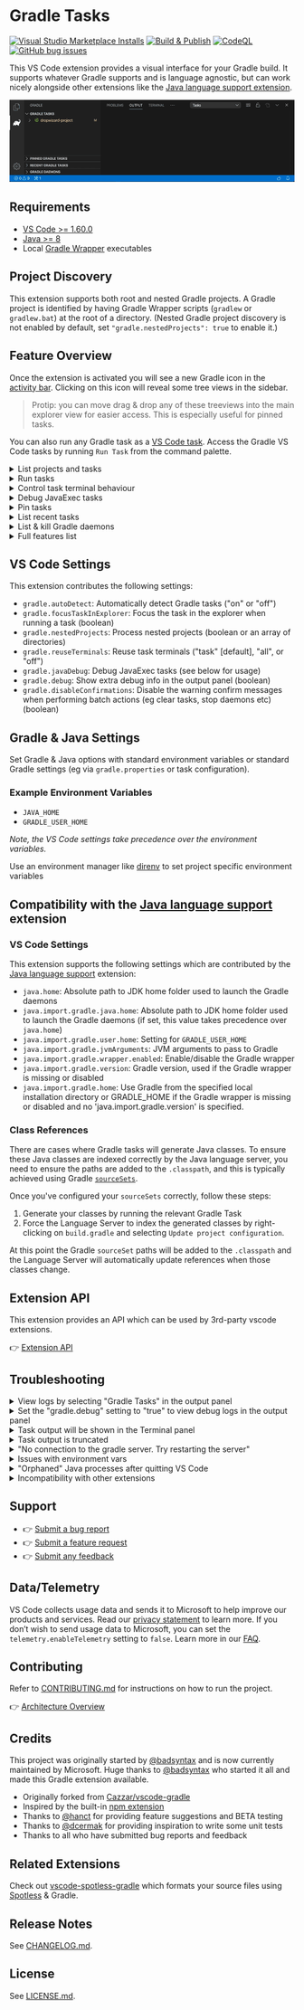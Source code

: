 # Gradle Tasks

[![Visual Studio Marketplace Installs](https://img.shields.io/visual-studio-marketplace/i/richardwillis.vscode-gradle)](https://marketplace.visualstudio.com/items?itemName=richardwillis.vscode-gradle)
[![Build & Publish](https://github.com/microsoft/vscode-gradle/workflows/Build%20&%20Publish/badge.svg)](https://github.com/microsoft/vscode-gradle/actions/workflows/main.yml?query=workflow%3A%22%5C%22Build%22)
[![CodeQL](https://github.com/microsoft/vscode-gradle/workflows/CodeQL/badge.svg)](https://github.com/microsoft/vscode-gradle/actions?query=workflow%3ACodeQL)
[![GitHub bug issues](https://img.shields.io/github/issues/microsoft/vscode-gradle/bug?label=bug%20reports)](https://github.com/microsoft/vscode-gradle/issues?q=is%3Aissue+is%3Aopen+label%3Abug)

This VS Code extension provides a visual interface for your Gradle build. It supports whatever Gradle supports and is language agnostic, but can work nicely alongside other extensions like the [Java language support extension](https://github.com/redhat-developer/vscode-java).

![Gradle Tasks Screencast](images/screencast.gif)

## Requirements

- [VS Code >= 1.60.0](https://code.visualstudio.com/download)
- [Java >= 8](https://adoptopenjdk.net/)
- Local [Gradle Wrapper](https://docs.gradle.org/current/userguide/gradle_wrapper.html) executables

## Project Discovery

This extension supports both root and nested Gradle projects. A Gradle project is identified by having Gradle Wrapper scripts (`gradlew` or `gradlew.bat`) at the root of a directory. (Nested Gradle project discovery is not enabled by default, set `"gradle.nestedProjects": true` to enable it.)

## Feature Overview

Once the extension is activated you will see a new Gradle icon in the [activity bar](https://code.visualstudio.com/docs/getstarted/userinterface). Clicking on this icon will reveal some tree views in the sidebar.

> Protip: you can move drag & drop any of these treeviews into the main explorer view for easier access. This is especially useful for pinned tasks.

You can also run any Gradle task as a [VS Code task](https://code.visualstudio.com/docs/editor/tasks). Access the Gradle VS Code tasks by running `Run Task` from the command palette.

<details><summary>List projects and tasks</summary>

A Gradle build can have one or more projects. Projects are listed in a flat list with the root project listed first, and sub-projects listed alphabetically thereafter.

When you expand a project, tasks are listed in a tree, grouped by the task group. You can toggle the display of the tasks by clicking on the `Show Flat List`/`Show Tree` button in the treeview header.

<img src="images/gradle-tasks-view.png" width="350" alt="Gradle Tasks View" />

</details>
<details><summary>Run tasks</summary>

Tasks can be run via:

- `Gradle Tasks`, `Pinned Tasks` or `Recent Tasks` treeviews
- `Run Task` command
- `Run a Gradle Build` command

A running task will be shown with an animated "spinner" icon in the treeviews, along with `Cancel Task` & `Restart Task` buttons. The `Cancel Task` button will gracefully cancel the task. The `Restart Task` button will first cancel the task, then restart it.

<img src="images/task-run.png" width="350" alt="Gradle Tasks Running" />

A task will be run a vscode terminal where you can view the task output.

Send a SIGINT signal (ctrl/cmd + c) in the terminal to gracefully cancel it.

<img src="./images/task-output.png" width="650" alt="Gradle Tasks Output" />

Tasks run via the `Run a Gradle Build` command are not reflected in any of the treeviews. Use this command to specify your own Gradle build arguments, for example to run multiple tasks or to exclude tasks.

<img src="./images/run-build.png" width="650" alt="Run Gradle Build" />

</details>

<details><summary>Control task terminal behaviour</summary>

----

Use one terminal for each task type (default):

```json
"gradle.reuseTerminals": "task"
```

<img src="./images/reuse-terminals-task.gif" />

----

Use one terminal for all tasks:


```json
"gradle.reuseTerminals": "all"
```

<img src="./images/reuse-terminals-all.gif" />

----

Don't re-use terminals for any tasks. A new terminal will be created for each task run:

```json
"gradle.reuseTerminals": "off"
```

<img src="./images/reuse-terminals-off.gif" />

</details>

<details><summary>Debug JavaExec tasks</summary>

This extension provides an experimental feature to debug [JavaExec](https://docs.gradle.org/current/dsl/org.gradle.api.tasks.JavaExec.html) tasks. Before using this feature you need to install the [Debugger for Java](https://marketplace.visualstudio.com/items?itemName=vscjava.vscode-java-debug) and [Language Support for Java](https://marketplace.visualstudio.com/items?itemName=redhat.java) extensions.

To enable this feature you need to specify which tasks can be debugged within your project `.vscode/settings.json`.

You also need to specify whether you want to clean output cache before debugging, to ensure Gradle doesn't skip any tasks due to output caching (this is most useful when debugging tests).

> Output cache is cleaned by adding a `cleanTaskName` task (eg `cleanTest`) to the build.

Example config:

```json
"gradle.javaDebug": {
    "tasks": [
        "run",
        "test",
        "subproject:customJavaExecTask"
    ],
    "clean": true
}
```

You should now see a `debug` command next to the `run` command in the Gradle Tasks view. The `debug` command will start the Gradle task with [jdwp](https://docs.oracle.com/en/java/javase/11/docs/specs/jpda/conninv.html#oracle-vm-invocation-options) `jvmArgs` and start the vscode Java debugger.

![Debug Screencast](images/debug-screencast.gif?1)

</details>
<details><summary>Pin tasks</summary>

As there could be many tasks in a Gradle project, it can be useful to pin commonly used tasks. Pinned tasks will be shown in a seperate view. Pin a task by accessing the task context menu (by right-clicking a task). You can also pin a task with specific arguments.

<img src="./images/pin-task.png" width="350" alt="Pin a Gradle Task" />

To remove a pinned a task, access the task context menu and select `Remove Pinned Task`, or clear all pinned tasks by clicking on the `Clear Pinned Tasks` button in the treeview header.

<img src="./images/remove-pinned-task.png" width="350" alt="Remove a pinned Gradle Task" />

</details>
<details><summary>List recent tasks</summary>

Recently run Gradle tasks are listed in a seperate treeview. This can be useful to see a history of tasks and to easily access the associated task terminals.

The number shown next to the task is the amount of times the task has been run. Click on the `Show Terminal` button next to a task to view the most recent terminal for that task. Click on the `Close Terminal/s` button to close the terminal/s for that task.

Click on the `Clear Recent Tasks` button in the treeview header to remove all recent tasks from the list, or click on the `Close All Terminals` button to close all task terminals.

<img src="./images/recent-tasks.png" width="350" alt="Recent Tasks" />

</details>
<details><summary>List & kill Gradle daemons</summary>

Gradle daemon processes are listed by their process ID in a seperate treeview and can have the following states: `IDLE`, `BUSY`, `STOPPED`, `STOPPING`, `CANCELED`.

Stop individual daemons by clicking on the `Stop Daemon` button next to the listed daemon.

Stop all daemons by clicking on the `Stop Daemons` button in the treeview header.

<img src="./images/gradle-daemons.png" width="350" alt="Recent Tasks" />

After stopping a daemon, it will remain in the `STOPPED` state for a while, but the underlying process won't exist. This is the default Gradle behaviour.

Most of the time there should be no reason to stop a daemon. View more info on the [Gradle Daemon](https://docs.gradle.org/current/userguide/gradle_daemon.html) from the Gradle website.

The extension uses the Gradle wrapper to list daemons, and is quite a slow process. If the daemon view is not useful for you, you can simply collapse the view, or disable it completely.

</details>
<details><summary>Full features list</summary>

- List Gradle Tasks & Projects
- Run [Gradle tasks](https://gradle.org/) as [VS Code tasks](https://code.visualstudio.com/docs/editor/tasks)
- Supports massive Gradle projects (eg with 10000+ tasks)
- Uses the [Gradle Tooling API](https://docs.gradle.org/current/userguide/third_party_integration.html#embedding) to discover and run Gradle tasks
- Uses a long running gRPC server which provides good performance
- Supports Kotlin & Groovy build files
- Supports [multi-project builds](https://docs.gradle.org/current/userguide/multi_project_builds.html)
- Supports [multi-root workspaces](https://code.visualstudio.com/docs/editor/multi-root-workspaces)
- Supports nested projects (enabled via setting)
- Show flat or nested tasks in the explorer
- Gracefully cancel a running task
- Debug JavaExec tasks
- Run/debug a task with arguments (supports both build & task args, eg `gradle tasks --all --info`)
- Pin tasks
- List recent tasks
- List & stop daemons
- Reports Gradle dist download progress

</details>

## VS Code Settings

This extension contributes the following settings:

- `gradle.autoDetect`: Automatically detect Gradle tasks ("on" or "off")
- `gradle.focusTaskInExplorer`: Focus the task in the explorer when running a task (boolean)
- `gradle.nestedProjects`: Process nested projects (boolean or an array of directories)
- `gradle.reuseTerminals`: Reuse task terminals ("task" [default], "all", or "off")
- `gradle.javaDebug`: Debug JavaExec tasks (see below for usage)
- `gradle.debug`: Show extra debug info in the output panel (boolean)
- `gradle.disableConfirmations`: Disable the warning confirm messages when performing batch actions (eg clear tasks, stop daemons etc) (boolean)

## Gradle & Java Settings

Set Gradle & Java options with standard environment variables or standard Gradle settings (eg via `gradle.properties` or task configuration).

### Example Environment Variables

- `JAVA_HOME`
- `GRADLE_USER_HOME`

_Note, the VS Code settings take precedence over the environment variables._

Use an environment manager like [direnv](https://direnv.net/) to set project specific environment variables

</details>

## Compatibility with the [Java language support](https://github.com/redhat-developer/vscode-java) extension

### VS Code Settings

This extension supports the following settings which are contributed by the [Java language support](https://github.com/redhat-developer/vscode-java) extension:

- `java.home`: Absolute path to JDK home folder used to launch the Gradle daemons
- `java.import.gradle.java.home`: Absolute path to JDK home folder used to launch the Gradle daemons (if set, this value takes precedence over `java.home`)
- `java.import.gradle.user.home`: Setting for `GRADLE_USER_HOME`
- `java.import.gradle.jvmArguments`: JVM arguments to pass to Gradle
- `java.import.gradle.wrapper.enabled`: Enable/disable the Gradle wrapper
- `java.import.gradle.version`: Gradle version, used if the Gradle wrapper is missing or disabled
- `java.import.gradle.home`: Use Gradle from the specified local installation directory or GRADLE_HOME if the Gradle wrapper is missing or disabled and no 'java.import.gradle.version' is specified.

### Class References

There are cases where Gradle tasks will generate Java classes. To ensure these Java classes are indexed correctly by the Java language server, you need to ensure the paths are added to the `.classpath`, and this is typically achieved using Gradle [`sourceSets`](https://docs.gradle.org/current/dsl/org.gradle.api.tasks.SourceSet.html).

Once you've configured your `sourceSets` correctly, follow these steps:

1. Generate your classes by running the relevant Gradle Task
2. Force the Language Server to index the generated classes by right-clicking on `build.gradle` and selecting `Update project configuration`.

At this point the Gradle `sourceSet` paths will be added to the `.classpath` and the Language Server will automatically update references when those classes change.

## Extension API

This extension provides an API which can be used by 3rd-party vscode extensions.

👉 [Extension API](./API.md)

## Troubleshooting

<details><summary>View logs by selecting "Gradle Tasks" in the output panel</summary>

<img src="./images/output.png" width="800" alt="Gradle extension output" />

</details>

<details><summary>Set the "gradle.debug" setting to "true" to view debug logs in the output panel</summary>

<img src="./images/debug-output.png" width="800" alt="Gradle extension debug output" />

</details>

<details><summary>Task output will be shown in the Terminal panel</summary>

<img src="./images/task-output.png" width="800" alt="Gradle task output" />

</details>

<details><summary>Task output is truncated</summary>

The integrated terminal has a limited buffer size and will not show the full output for tasks that generate a large output. Increase the terminal buffer size in your settings, for example:

```json
{
  "terminal.integrated.scrollback": 5000
}
```

</details>

<details><summary>"No connection to the gradle server. Try restarting the server"</summary>

<img src="./images/no-connection.png" width="500" />

This error means the Gradle Task server has stopped, or there was an error starting it. Click on "Restart Server" to restart it.

If you continue to get this error, view the task error messages by selecting "Gradle Tasks" in the output panel.

The task server is started using a [shell script](https://gist.github.com/badsyntax/d71d38b1700325f31c19912ac3428042) generated by [CreateStartScripts](https://docs.gradle.org/current/dsl/org.gradle.jvm.application.tasks.CreateStartScripts.html). The script uses `#!/usr/bin/env sh` and is as portable as the Gradle wrapper script. If there are any problems executing the start script then it's likely an issue either with your `PATH`, or Java is not installed.

### PATH problems

The following error demonstrates a typical issue with your `PATH`:

```shell
env: sh: No such file or directory
The terminal process terminated with exit code: 127
```

Use the following task to debug your shell environment within vscode:

```json
{
  "version": "2.0.0",
  "tasks": [
    {
      "label": "Print task shell info",
      "type": "shell",
      "command": "echo \"Path: $PATH \nShell: $SHELL\"",
      "problemMatcher": []
    }
  ]
}
```

#### Fixing your `$PATH`

Check your dotfiles (eg `~/.bash_profile`, `~/.bashrc`, `~/.zshrc`) and fix any broken `PATH` exports. See `Issues with environment vars` below for more information.

### Java path problems

You might see an error like:

```shell
ERROR: JAVA_HOME is not set and no 'java' command could be found in your PATH.
```

The start script [should find](https://gist.github.com/badsyntax/d71d38b1700325f31c19912ac3428042#file-gradle-tasks-server-sh-L85-L105) the path to Java in the usual locations. If you get this error it suggests an issues with your `$PATH` or you simply haven't installed Java. Run the Gradle wrapper script (eg `./gradlew tasks`) to debug further, or see `Issues with environment vars` below for more information.

### Shell environment

Another potential problem is that the `PATH` or `JAVA_HOME` environment vars have been defined within `.bashrc`. See `Issues with environment vars` below for more information.

</details>

<details><summary>Issues with environment vars</summary>

_(The following is only relevant for MacOS & Linux.)_

The Gradle Server is launched inside a non-interactive non-login shell, which loads the profile script (not the rc script). This means the shell will not load, for example, `~/.bashrc`. If you've defined `PATH` or other environment variables within `~/.bashrc`, they will not be available for the server startup script and not be available to Gradle.

Generally, environment settings should be defined in in `~/.bash_profile`, but as a workaround, you can load `~/.bashrc` from within `~/.bash_profile`for example:

```sh
if [ -r ~/.bashrc ]; then
  source ~/.bashrc
fi
```

</details>

<details><summary>"Orphaned" Java processes after quitting VS Code</summary>

You might notice some Java processes are not closed after existing VS Code. These processes are the Gradle Daemons that Gradle spawns. This is the default behaviour of Gradle.

You'll have `N` processes per Gradle version. Eventually Gradle will shut them down. Read more about the [Gradle Daemon](https://docs.gradle.org/current/userguide/gradle_daemon.html).

</details>

<details><summary>Incompatibility with other extensions</summary>

This extension is incompatible with the following extensions:

- [spmeesseman.vscode-taskexplorer](https://marketplace.visualstudio.com/items?itemName=spmeesseman.vscode-taskexplorer)

The reason for the incompatibility is due to the extensions providing the same tasks types (`gradle`) with different task definitions.

</details>

## Support

- 👉 [Submit a bug report](https://github.com/microsoft/vscode-gradle/issues/new?assignees=&labels=bug&template=bug_report.md&title=)
- 👉 [Submit a feature request](https://github.com/microsoft/vscode-gradle/issues/new?assignees=&labels=enhancement&template=feature_request.md&title=)
- 👉 [Submit any feedback](https://github.com/microsoft/vscode-gradle/issues/new/choose)

## Data/Telemetry

VS Code collects usage data and sends it to Microsoft to help improve our products and services. Read our [privacy statement](http://go.microsoft.com/fwlink/?LinkId=521839) to learn more. If you don’t wish to send usage data to Microsoft, you can set the `telemetry.enableTelemetry` setting to `false`. Learn more in our [FAQ](https://code.visualstudio.com/docs/supporting/faq#_how-to-disable-telemetry-reporting).

## Contributing

Refer to [CONTRIBUTING.md](./CONTRIBUTING.md) for instructions on how to run the project.

👉 [Architecture Overview](./ARCHITECTURE.md)

## Credits

This project was originally started by [@badsyntax](https://github.com/badsyntax) and is now currently maintained by Microsoft. Huge thanks to [@badsyntax](https://github.com/badsyntax) who started it all and made this Gradle extension available.

- Originally forked from [Cazzar/vscode-gradle](https://github.com/Cazzar/vscode-gradle)
- Inspired by the built-in [npm extension](https://github.com/microsoft/vscode/tree/main/extensions/npm)
- Thanks to [@hanct](https://github.com/hanct) for providing feature suggestions and BETA testing
- Thanks to [@dcermak](https://github.com/dcermak) for providing inspiration to write some unit tests
- Thanks to all who have submitted bug reports and feedback

## Related Extensions

Check out [vscode-spotless-gradle](https://marketplace.visualstudio.com/items?itemName=richardwillis.vscode-spotless-gradle) which formats your source files using [Spotless](https://github.com/diffplug/spotless) & Gradle.

## Release Notes

See [CHANGELOG.md](./CHANGELOG.md).

## License

See [LICENSE.md](./LICENSE.md).
